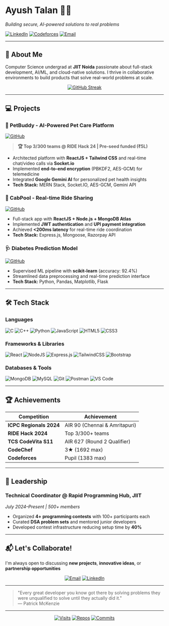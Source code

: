 # Ayush Talan 👨‍💻  
*Building secure, AI-powered solutions to real problems*  

[![LinkedIn](https://img.shields.io/badge/-CONNECT-blue?style=for-the-badge&logo=linkedin&logoColor=white)](https://linkedin.com/in/ayushtalan)
[![Codeforces](https://img.shields.io/badge/-CODEFORCES-1f8acb?style=for-the-badge&logo=codeforces&logoColor=white)](https://codeforces.com/profile/AyushTalan)
[![Email](https://img.shields.io/badge/-EMAIL%20ME-c14438?style=for-the-badge&logo=gmail&logoColor=white)](mailto:iamayushtalan@gmail.com)

---

## 🚀 About Me  
Computer Science undergrad at **JIIT Noida** passionate about full-stack development, AI/ML, and cloud-native solutions. I thrive in collaborative environments to build products that solve real-world problems at scale.  

<div align="center">
  
[![GitHub Streak](https://streak-stats.demolab.com?user=talanayush&theme=radical&border_radius=5&date_format=j%20M%5B%20Y%5D)](https://git.io/streak-stats)

</div>

---

## 💻 Projects  

### 🐾 PetBuddy - AI-Powered Pet Care Platform  

[![GitHub](https://img.shields.io/badge/%F0%9F%93%81-GITHUB%20REPO-lightgrey?style=flat)](https://github.com/companionconnect-pvt/petbuddy)  
> **🏆 Top 3/300 teams @ RIDE Hack 24 | Pre-seed funded (₹5L)**  
- Architected platform with **ReactJS + Tailwind CSS** and real-time chat/video calls via **Socket.io**  
- Implemented **end-to-end encryption** (PBKDF2, AES-GCM) for telemedicine  
- Integrated **Google Gemini AI** for personalized pet health insights  
- **Tech Stack:** MERN Stack, Socket.IO, AES-GCM, Gemini API  

### 🚕 CabPool - Real-time Ride Sharing  
[![GitHub](https://img.shields.io/badge/%F0%9F%93%81-GITHUB%20REPO-lightgrey?style=flat)](https://github.com/talanayush/CabPool)  
- Full-stack app with **ReactJS + Node.js + MongoDB Atlas**  
- Implemented **JWT authentication** and **UPI payment integration**  
- Achieved **<200ms latency** for real-time ride coordination  
- **Tech Stack:** Express.js, Mongoose, Razorpay API  

### 🩺 Diabetes Prediction Model  
[![GitHub](https://img.shields.io/badge/%F0%9F%93%81-GITHUB%20REPO-lightgrey?style=flat)](https://github.com/talanayush/diabetes-prediction)  
- Supervised ML pipeline with **scikit-learn** (accuracy: 92.4%)  
- Streamlined data preprocessing and real-time prediction interface  
- **Tech Stack:** Python, Pandas, Matplotlib, Flask  

---

## 🛠️ Tech Stack  

### **Languages**  
![C](https://img.shields.io/badge/c-%2300599C.svg?style=for-the-badge&logo=c&logoColor=white)
![C++](https://img.shields.io/badge/c++-%2300599C.svg?style=for-the-badge&logo=c%2B%2B&logoColor=white)
![Python](https://img.shields.io/badge/python-3670A0?style=for-the-badge&logo=python&logoColor=ffdd54)
![JavaScript](https://img.shields.io/badge/javascript-%23323330.svg?style=for-the-badge&logo=javascript&logoColor=%23F7DF1E)
![HTML5](https://img.shields.io/badge/html5-%23E34F26.svg?style=for-the-badge&logo=html5&logoColor=white)
![CSS3](https://img.shields.io/badge/css3-%231572B6.svg?style=for-the-badge&logo=css3&logoColor=white)

### **Frameworks & Libraries**  
![React](https://img.shields.io/badge/react-%2320232a.svg?style=for-the-badge&logo=react&logoColor=%2361DAFB)
![NodeJS](https://img.shields.io/badge/node.js-6DA55F?style=for-the-badge&logo=node.js&logoColor=white)
![Express.js](https://img.shields.io/badge/express.js-%23404d59.svg?style=for-the-badge&logo=express&logoColor=%2361DAFB)
![TailwindCSS](https://img.shields.io/badge/tailwindcss-%2338B2AC.svg?style=for-the-badge&logo=tailwind-css&logoColor=white)
![Bootstrap](https://img.shields.io/badge/bootstrap-%23563D7C.svg?style=for-the-badge&logo=bootstrap&logoColor=white)

### **Databases & Tools**  
![MongoDB](https://img.shields.io/badge/MongoDB-%234ea94b.svg?style=for-the-badge&logo=mongodb&logoColor=white)
![MySQL](https://img.shields.io/badge/mysql-%2300f.svg?style=for-the-badge&logo=mysql&logoColor=white)
![Git](https://img.shields.io/badge/git-%23F05033.svg?style=for-the-badge&logo=git&logoColor=white)
![Postman](https://img.shields.io/badge/Postman-FF6C37?style=for-the-badge&logo=postman&logoColor=white)
![VS Code](https://img.shields.io/badge/VS%20Code-0078d7.svg?style=for-the-badge&logo=visual-studio-code&logoColor=white)

---

## 🏆 Achievements  

<div align="center">

| Competition                          | Achievement                          |
|--------------------------------------|--------------------------------------|
| **ICPC Regionals 2024**              | AIR 90 (Chennai & Amritapuri)        |
| **RIDE Hack 2024**                   | Top 3/300+ teams                     |
| **TCS CodeVita S11**                 | AIR 627 (Round 2 Qualifier)          |
| **CodeChef**                         | 3★ (1692 max)                        |
| **Codeforces**                       | Pupil (1383 max)                     |

</div>

---

## 👥 Leadership  
### **Technical Coordinator @ Rapid Programming Hub, JIIT**  
*July 2024–Present | 500+ members*  
- Organized **4+ programming contests** with 100+ participants each  
- Curated **DSA problem sets** and mentored junior developers  
- Developed contest infrastructure reducing setup time by **40%**  

---

## 📬 Let's Collaborate!  
I'm always open to discussing **new projects**, **innovative ideas**, or **partnership opportunities**  

<div align="center">
  
[![Email](https://img.shields.io/badge/iamayushtalan@gmail.com-%23D14836?style=for-the-badge&logo=gmail&logoColor=white)](mailto:iamayushtalan@gmail.com)
[![LinkedIn](https://img.shields.io/badge/Connect%20on%20LinkedIn-%230077B5?style=for-the-badge&logo=linkedin&logoColor=white)](https://linkedin.com/in/ayushtalan)

</div>

---

> "Every great developer you know got there by solving problems they were unqualified to solve until they actually did it."  
> — Patrick McKenzie

---

<div align="center">
  
[![Visits](https://komarev.com/ghpvc/?username=talanayush&color=dc143c&style=flat-square)](https://github.com/talanayush)
[![Repos](https://badges.pufler.dev/repos/talanayush?color=blue&style=flat-square)](https://github.com/talanayush?tab=repositories)
[![Commits](https://badges.pufler.dev/commits/monthly/talanayush?color=green&style=flat-square)](https://github.com/talanayush)

</div>
